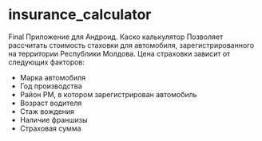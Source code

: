 # insurance_calculator
Final
Приложение для Андроид. Каско калькулятор
Позволяет рассчитать стоимость стаховки для автомобиля,
зарегистрированного на территории Республики Молдова.
Цена страховки зависит от следующих факторов:
  - Марка автомобиля
  - Год производства
  - Район РМ, в котором зарегистрирован автомобиль
  - Возраст водителя
  - Стаж вождения
  - Наличие франшизы
  - Страховая сумма
